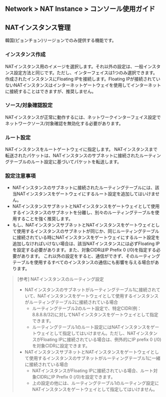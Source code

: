 ## Network > NAT Instance > コンソール使用ガイド

## NATインスタンス管理
韓国(ピョンチョン)リージョンでのみ提供する機能です。

### インスタンス作成
NATインスタンス用のイメージを選択します。それ以外の設定は、一般インスタンス設定方法と同じです。ただし、インターフェイスは1つのみ選択できます。作成されたインスタンスにFloating IPを接続します。Floating IPが接続されていないNATインスタンスはインターネットゲートウェイを使用してインターネットに接続することはできますが、推奨しません。

### ソース/対象確認設定
NATインスタンスが正常に動作するには、ネットワークインターフェイス設定でネットワークソース/対象確認を無効化する必要があります。

### ルート設定
NATインスタンスをルートゲートウェイに指定します。 NATインスタンスまで転送されたパケットは、NATインスタンスのサブネットに接続されたルーティングテーブルのルート設定に基づいてパケットを転送します。

### 設定注意事項
* NATインスタンスのサブネットに接続されたルーティングテーブルには、該当NATインスタンスをゲートウェイにするルート設定を追加してはいけません。
* NATインスタンスサブネットとNATインスタンスをゲートウェイとして使用するインスタンスのサブネットを分離し、別々のルーティングテーブルを使用することを強く推奨します。
* もし、NATインスタンスサブネットとNATインスタンスをゲートウェイとして使用するインスタンスのサブネットが同じか、同じルーティングテーブルに接続されている時にNATインスタンスをゲートウェイにするルート設定を追加しなければいけない場合は、該当NATインスタンスには必ずFloating IPを設定する必要があります。また、対象CIDRはIP Prefix 0 (/0)を指定する必要があります。 これ以外の設定をすると、通信ができず、そのルーティングテーブルを使用するすべてのインスタンスの通信にも影響を与える場合があります。

> [参考] NATインスタンスのルーティング設定
>
> * NATインスタンスのサブネットがルーティングテーブル1に接続されていて、NATインスタンスをゲートウェイとして使用するインスタンスがルーティングテーブル2に接続されている場合
>     * ルーティングテーブル2のルート設定で、特定CIDR(例：8.8.8.8/32)に対してNATインスタンスをゲートウェイとして指定できます。
>     * ルーティングテーブル1のルート設定にはNATインスタンスをゲートウェイとして指定してはいけません。ただし、NATインスタンスがFloating IPに接続されている場合は、例外的にIP prefix 0 (/0)を対象CIDRに設定できます。
> * NATインスタンスサブネットとNATインスタンスをゲートウェイとして使用するインスタンスのサブネットがルーティングテーブル1に一緒に接続されている場合
>     * NATインスタンスがFloating IPに接続されている場合、ルート対象CIDRにIP Prefix 0 (/0)を設定できます。
>     * 上の設定の他には、ルーティングテーブル1のルーティング設定にNATインスタンスをゲートウェイとして指定してはいけません。
